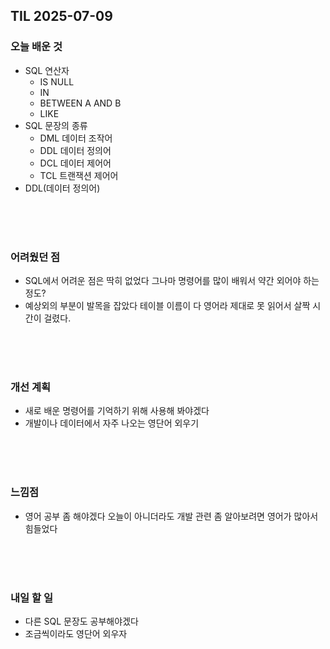 ## TIL 2025-07-09

### 오늘 배운 것
- SQL 연산자
  - IS NULL
  - IN
  - BETWEEN A AND B
  - LIKE
- SQL 문장의 종류
  - DML 데이터 조작어
  - DDL 데이터 정의어
  - DCL 데이터 제어어
  - TCL 트랜잭션 제어어
- DDL(데이터 정의어)

<br/>
<br/>
<br/>

### 어려웠던 점
- SQL에서 어려운 점은 딱히 없었다 그나마 명령어를 많이 배워서 약간 외어야 하는 정도? 
- 예상외의 부분이 발목을 잡았다 테이블 이름이 다 영어라 제대로 못 읽어서 살짝 시간이 걸렸다.

<br/>
<br/>
<br/>

### 개선 계획
- 새로 배운 명령어를 기억하기 위해 사용해 봐야겠다
- 개발이나 데이터에서 자주 나오는 영단어 외우기

<br/>
<br/>
<br/>

### 느낌점
- 영어 공부 좀 해야겠다 오늘이 아니더라도 개발 관련 좀 알아보려면 영어가 많아서 힘들었다

<br/>
<br/>
<br/>

### 내일 할 일
- 다른 SQL 문장도 공부해야겠다
- 조금씩이라도 영단어 외우자